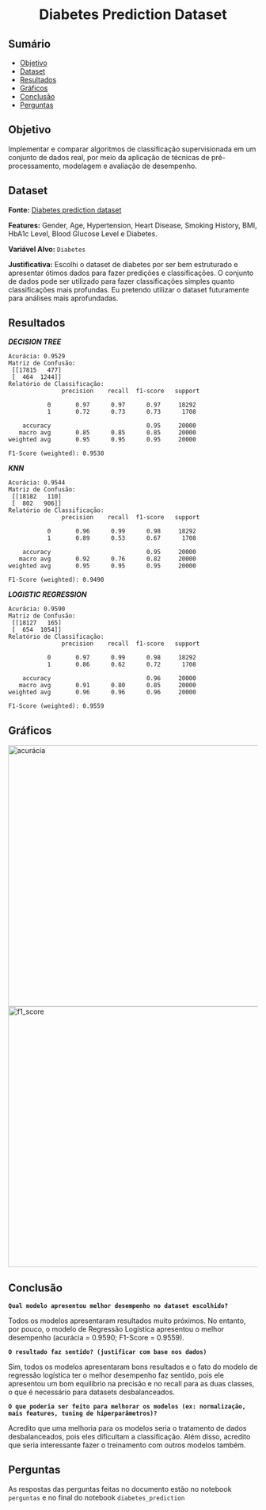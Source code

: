 <h1 align="center">Diabetes Prediction Dataset</h1>

## Sumário

* [Objetivo](#objetivo)
* [Dataset](#dataset)
* [Resultados](#resultados)
* [Gráficos](#gráficos)
* [Conclusão](#conclusão)
* [Perguntas](#perguntas)

## Objetivo
Implementar e comparar algoritmos de classificação supervisionada em um conjunto de dados real, por meio da aplicação de técnicas de pré-processamento, modelagem e avaliação de desempenho.

## Dataset
**Fonte:** [Diabetes prediction dataset](https://www.kaggle.com/datasets/iammustafatz/diabetes-prediction-dataset)

**Features:** Gender, Age, Hypertension, Heart Disease, Smoking History, BMI, HbA1c Level, Blood Glucose Level e Diabetes.

**Variável Alvo:** `Diabetes`

**Justificativa:** Escolhi o dataset de diabetes por ser bem estruturado e apresentar ótimos dados para fazer predições e classificações. O conjunto de dados pode ser utilizado para fazer classificações simples quanto classificações mais profundas. Eu pretendo utilizar o dataset futuramente para análises mais aprofundadas.

## Resultados

***DECISION TREE***

```
Acurácia: 0.9529
Matriz de Confusão:
 [[17815   477]
 [  464  1244]]
Relatório de Classificação:
               precision    recall  f1-score   support

           0       0.97      0.97      0.97     18292
           1       0.72      0.73      0.73      1708

    accuracy                           0.95     20000
   macro avg       0.85      0.85      0.85     20000
weighted avg       0.95      0.95      0.95     20000

F1-Score (weighted): 0.9530
```

***KNN***
```
Acurácia: 0.9544
Matriz de Confusão:
 [[18182   110]
 [  802   906]]
Relatório de Classificação:
               precision    recall  f1-score   support

           0       0.96      0.99      0.98     18292
           1       0.89      0.53      0.67      1708

    accuracy                           0.95     20000
   macro avg       0.92      0.76      0.82     20000
weighted avg       0.95      0.95      0.95     20000

F1-Score (weighted): 0.9490
```

***LOGISTIC REGRESSION***
```
Acurácia: 0.9590
Matriz de Confusão:
 [[18127   165]
 [  654  1054]]
Relatório de Classificação:
               precision    recall  f1-score   support

           0       0.97      0.99      0.98     18292
           1       0.86      0.62      0.72      1708

    accuracy                           0.96     20000
   macro avg       0.91      0.80      0.85     20000
weighted avg       0.96      0.96      0.96     20000

F1-Score (weighted): 0.9559
```
## Gráficos
<img width="846" height="527" alt="acurácia" src="https://github.com/user-attachments/assets/a38a6524-0be9-4e23-ae82-145c0145d997" />
<img width="846" height="526" alt="f1_score" src="https://github.com/user-attachments/assets/caebdffa-540c-45cf-a141-3ddda8e6274e" />

## Conclusão
**`Qual modelo apresentou melhor desempenho no dataset escolhido?`**

Todos os modelos apresentaram resultados muito próximos. No entanto, por pouco, o modelo de Regressão Logística apresentou o melhor desempenho (acurácia = 0.9590; F1-Score = 0.9559).

**`O resultado faz sentido? (justificar com base nos dados)`**

Sim, todos os modelos apresentaram bons resultados e o fato do modelo de regressão logística ter o melhor desempenho faz sentido, pois ele apresentou um bom equilíbrio na precisão e no recall para as duas classes, o que é necessário para datasets desbalanceados.

**`O que poderia ser feito para melhorar os modelos (ex: normalização, mais features, tuning de hiperparâmetros)?`**

Acredito que uma melhoria para os modelos seria o tratamento de dados desbalanceados, pois eles dificultam a classificação. Além disso, acredito que seria interessante fazer o treinamento com outros modelos também.

## Perguntas
As respostas das perguntas feitas no documento estão no notebook `perguntas` e no final do notebook `diabetes_prediction`
